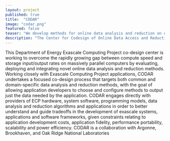 ```yaml
---
layout: project
published: true
title:  "CODAR"
image: "codar.png"
featured: false
teaser: "We develop methods for online data analysis and reduction on exascale computers"
description: "The Center for Codesign of Online Data Access and Reduction (CODAR) develops new methods and science for delivering the right bits to the right place at the right time on exascale computers."
---
```

This Department of Energy Exascale Computing Project co-design center is working to overcome the rapidly growing gap between compute speed and storage input/output rates on massively parallel computers by evaluating, deploying and integrating novel online data analysis and reduction methods. Working closely with Exascale Computing Project applications, CODAR undertakes a focused co-design process that targets both common and domain-specific data analysis and reduction methods, with the goal of allowing application developers to choose and configure methods to output just the data needed by the application. CODAR engages directly with providers of ECP hardware, system software, programming models, data analysis and reduction algorithms and applications in order to better understand and guide tradeoffs in the development of exascale systems, applications and software frameworks, given constraints relating to application development costs, application fidelity, performance portability, scalability and power efficiency. CODAR is a collaboration with Argonne, Brookhaven, and Oak Ridge National Laboratories
